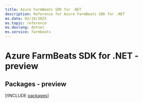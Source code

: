 ```yaml
---
title: Azure FarmBeats SDK for .NET
description: Reference for Azure FarmBeats SDK for .NET
ms.date: 02/19/2025
ms.topic: reference
ms.devlang: dotnet
ms.service: farmbeats
---
```

# Azure FarmBeats SDK for .NET - preview
## Packages - preview
[!INCLUDE [packages](farmbeats-index.md)]